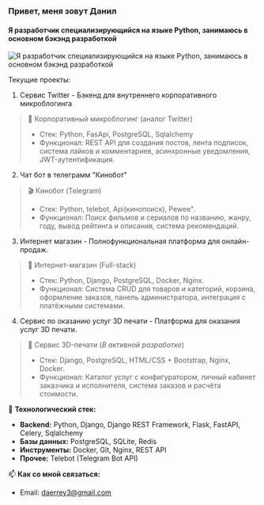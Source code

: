 ###  Привет, меня зовут Данил
#### Я разработчик специализирующийся на языке Python, занимаюсь в основном бэкэнд разработкой
![Я разработчик специализирующийся на языке Python, занимаюсь в основном бэкэнд разработкой](https://shadowcraft.online/forum/uploads/monthly_2020_08/13052.gif.8dd04cf800cf39d67ca85f5ebe68df1c.gif)

Текущие проекты:
1. Сервис Twitter - Бэкенд для внутреннего корпоративного микроблогинга
> 🏢 Корпоративный микроблогинг (аналог Twitter)
>  * Стек: Python, FasApi, PostgreSQL, Sqlalchemy
>  * Функционал: REST API для создания постов, лента подписок, система лайков и комментариев, асинхронные уведомления, JWT-аутентификация.
2. Чат бот в телеграмм "Кинобот"
> 🎬 Кинобот (Telegram)
> * Стек: Python, telebot, Api(кинопоиск), Pewee".
> * Функционал: Поиск фильмов и сериалов по названию, жанру, году, вывод рейтинга и описания, система рекомендаций.
3. Интернет магазин - Полнофункциональная платформа для онлайн-продаж.
> 🛒 Интернет-магазин (Full-stack)
> * Стек: Python, Django, PostgreSQL, Docker, Nginx.
> * Функционал: Система CRUD для товаров и категорий, корзина, оформление заказов, панель администратора, интеграция с платёжными системами.
4. Сервис по оказанию услуг 3D печати - Платформа для оказания услуг 3D печати.
> 🔧 Сервис 3D-печати (*В активной разработке*)
> * Cтек: Django, PostgreSQL, HTML/CSS + Bootstrap, Nginx, Docker.
> * Функционал: Каталог услуг с конфигуратором, личный кабинет заказчика и исполнителя, система заказов и расчёта стоимости.



🧰 **Технологический стек:**
*   **Backend:** Python, Django, Django REST Framework, Flask, FastAPI, Celery, Sqlalchemy
*   **Базы данных:** PostgreSQL, SQLite, Redis
*   **Инструменты:** Docker, Git, Nginx, REST API
*   **Прочее:** Telebot (Telegram Bot API)

📫 **Как со мной связаться:**
*   Email: daerrey3@gmail.com



